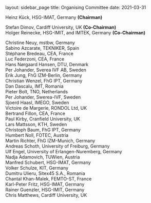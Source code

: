 layout: sidebar_page
title: Organising Committee
date: 2021-03-31

Heinz Kück, HSG-IMAT, Germany **(Chairman)**  
  
Stefan Dimov, Cardiff University, UK **(Co-Chairman)**  
Holger Reinecke, HSG-IMIT, and IMTEK, Germany **(Co-Chairman)**  

Christine Neuy, mstbw, Germany  
Sabino Azcarate, TEKNIKER, Spain  
Stéphane Bredeau, CEA, France  
Luc Federzoni, CEA, France  
Hans Nørgaard Hansen, DTU, Denmark  
Per Johander, Sverea IVF AB, Sweden   
Erik Jung, FhG IZM-Berlin, Germany  
Christian Wenzel, FhG IPT, Germany  
Dan Dascalu, IMT, Romania  
Pieter Bolt, TNO, Netherlands  
Per Johander, Swerea-IVF, Sweden  
Sjoerd Haasl, IMEGO, Sweden  
Victoire de Margerie, RONDOL Ltd, UK  
Bertrand Fillon, CEA, France    
Paul Kirby, Cranfield University, UK   
Lars Mattsson, KTH, Sweden   
Christoph Baum, FhG IPT, Germany  
Humbert Noll, FOTEC, Austria  
Martin Richter, FhG IZM-Munich, Germany  
Andreas Schoth, University of Freiburg, Germany  
Ulf Engel, University of Erlangen-Nuremberg, Germany  
Nadja Adamovich, TUWien, Austria  
Manfred Schubert, HSG-IMAT, Germany  
Volker Schulze, KIT, Germany  
Dumitru Ulieru, Sitex45 S.A., Romania  
Chantal Khan-Malek, FEMTO-ST, France  
Karl-Peter Fritz, HSG-IMAT, Germany  
Rainer Guenzler, HSG-IMIT, Germany  
Chris Matthews, Cardiff University, UK  
